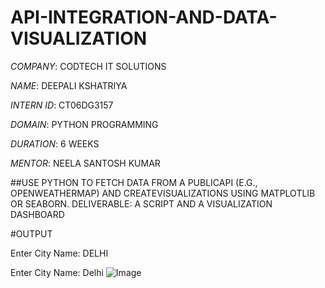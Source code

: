 # API-INTEGRATION-AND-DATA-VISUALIZATION

*COMPANY*: CODTECH IT SOLUTIONS

*NAME*: DEEPALI KSHATRIYA

*INTERN ID*: CT06DG3157

*DOMAIN*: PYTHON PROGRAMMING

*DURATION*: 6 WEEKS

*MENTOR*: NEELA SANTOSH KUMAR

##USE PYTHON TO FETCH DATA FROM A PUBLICAPI (E.G., OPENWEATHERMAP) AND CREATEVISUALIZATIONS USING MATPLOTLIB OR SEABORN. DELIVERABLE: A SCRIPT AND A VISUALIZATION DASHBOARD

#OUTPUT

Enter City Name: DELHI

Enter City Name: Delhi
![Image](https://github.com/user-attachments/assets/0ae65396-eb33-47bd-b198-0c7435b97688)


